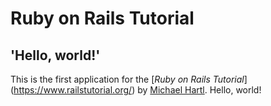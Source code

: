 # Ruby on Rails Tutorial

## 'Hello, world!'

This is the first application for the 
[*Ruby on Rails Tutorial*]
(https://www.railstutorial.org/)
by [Michael Hartl](https://www.michaelhartl.com/).
Hello, world!
